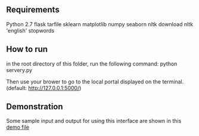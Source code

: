## Requirements
Python 2.7
flask
tarfile
sklearn
matplotlib
numpy
seaborn
nltk
download nltk 'english' stopwords

## How to run
in the root directory of this folder, run the following command:
python servery.py

Then use your brower to go to the local portal displayed on the terminal.
(default: http://127.0.0.1:5000/)

## Demonstration
Some sample input and output for using this interface are shown in this [demo file](https://github.com/jis216/Text_Classification_Interface/blob/master/demo_report.pdf)
